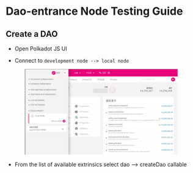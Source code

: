
# Dao-entrance Node Testing Guide

## Create a DAO

- Open Polkadot JS UI

- Connect to `development node --> local node`

<img src="images/Screenshot from 2023-02-18 08-30-26.png" width="400" style="padding-left: 50px;">

- From the list of available extrinsics select dao --> createDao callable